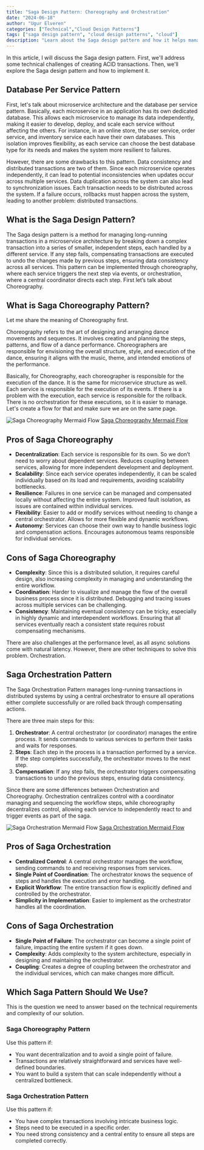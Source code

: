```yaml
---
title: "Saga Design Pattern: Choreography and Orchestration"
date: "2024-06-18"
author: "Ugur Elveren"
categories: ["Technical","Cloud Design Patterns"]
tags: ["saga design pattern", "cloud design patterns", "cloud"]
description: "Learn about the Saga design pattern and how it helps manage long-running transactions in microservice architecture, including Choreography and Orchestration approaches."
---
```


In this article, I will discuss the Saga design pattern. First, we'll address some technical challenges of creating ACID transactions. Then, we'll explore the Saga design pattern and how to implement it.

## Database Per Service Pattern

First, let's talk about microservice architecture and the database per service pattern. Basically, each microservice in an application has its own dedicated database. This allows each microservice to manage its data independently, making it easier to develop, deploy, and scale each service without affecting the others. For instance, in an online store, the user service, order service, and inventory service each have their own databases. This isolation improves flexibility, as each service can choose the best database type for its needs and makes the system more resilient to failures.

However, there are some drawbacks to this pattern. Data consistency and distributed transactions are two of them. Since each microservice operates independently, it can lead to potential inconsistencies when updates occur across multiple services. Data duplication across the system can also lead to synchronization issues. Each transaction needs to be distributed across the system. If a failure occurs, rollbacks must happen across the system, leading to another problem: distributed transactions.

## What is the Saga Design Pattern?

The Saga design pattern is a method for managing long-running transactions in a microservice architecture by breaking down a complex transaction into a series of smaller, independent steps, each handled by a different service. If any step fails, compensating transactions are executed to undo the changes made by previous steps, ensuring data consistency across all services. This pattern can be implemented through choreography, where each service triggers the next step via events, or orchestration, where a central coordinator directs each step. First let’s talk about Choreography.

## What is Saga Choreography Pattern?

Let me share the meaning of Choreography first.

Choreography refers to the art of designing and arranging dance movements and sequences. It involves creating and planning the steps, patterns, and flow of a dance performance. Choreographers are responsible for envisioning the overall structure, style, and execution of the dance, ensuring it aligns with the music, theme, and intended emotions of the performance.

Basically, for Choreography, each choreographer is responsible for the execution of the dance. It is the same for microservice structure as well. Each service is responsible for the execution of its events. If there is a problem with the execution, each service is responsible for the rollback. There is no orchestration for these executions, so it is easier to manage. Let's create a flow for that and make sure we are on the same page.


![Saga Choreography Mermaid Flow](/img/saga-choreography.png)
[Saga Choreography Mermaid Flow](https://gist.github.com/ugurelveren/7a9327154653b91160fd3a80b200e957)

## Pros of Saga Choreography

- **Decentralization**: Each service is responsible for its own. So we don’t need to worry about dependent services. Reduces coupling between services, allowing for more independent development and deployment.
- **Scalability**: Since each service operates independently, it can be scaled individually based on its load and requirements, avoiding scalability bottlenecks.
- **Resilience**: Failures in one service can be managed and compensated locally without affecting the entire system. Improved fault isolation, as issues are contained within individual services.
- **Flexibility**: Easier to add or modify services without needing to change a central orchestrator. Allows for more flexible and dynamic workflows.
- **Autonomy**: Services can choose their own way to handle business logic and compensation actions. Encourages autonomous teams responsible for individual services.

## Cons of Saga Choreography

- **Complexity**: Since this is a distributed solution, it requires careful design, also increasing complexity in managing and understanding the entire workflow.
- **Coordination**: Harder to visualize and manage the flow of the overall business process since it is distributed. Debugging and tracing issues across multiple services can be challenging.
- **Consistency**: Maintaining eventual consistency can be tricky, especially in highly dynamic and interdependent workflows. Ensuring that all services eventually reach a consistent state requires robust compensating mechanisms.

There are also challenges at the performance level, as all async solutions come with natural latency. However, there are other techniques to solve this problem. Orchestration.

## Saga Orchestration Pattern

The Saga Orchestration Pattern manages long-running transactions in distributed systems by using a central orchestrator to ensure all operations either complete successfully or are rolled back through compensating actions.

There are three main steps for this:

1. **Orchestrator**: A central orchestrator (or coordinator) manages the entire process. It sends commands to various services to perform their tasks and waits for responses.
2. **Steps**: Each step in the process is a transaction performed by a service. If the step completes successfully, the orchestrator moves to the next step.
3. **Compensation**: If any step fails, the orchestrator triggers compensating transactions to undo the previous steps, ensuring data consistency.

Since there are some differences between Orchestration and Choreography. Orchestration centralizes control with a coordinator managing and sequencing the workflow steps, while choreography decentralizes control, allowing each service to independently react to and trigger events as part of the saga.

![Saga Orchestration Mermaid Flow](/img/saga-orchestration.png)
[Saga Orchestration Mermaid Flow](https://gist.github.com/ugurelveren/b3956b856970da9492c8bf1542914dee)

## Pros of Saga Orchestration

- **Centralized Control**: A central orchestrator manages the workflow, sending commands to and receiving responses from services.
- **Single Point of Coordination**: The orchestrator knows the sequence of steps and handles the execution and error handling.
- **Explicit Workflow**: The entire transaction flow is explicitly defined and controlled by the orchestrator.
- **Simplicity in Implementation**: Easier to implement as the orchestrator handles all the coordination.

## Cons of Saga Orchestration

- **Single Point of Failure**: The orchestrator can become a single point of failure, impacting the entire system if it goes down.
- **Complexity**: Adds complexity to the system architecture, especially in designing and maintaining the orchestrator.
- **Coupling**: Creates a degree of coupling between the orchestrator and the individual services, which can make changes more difficult.

## Which Saga Pattern Should We Use?

This is the question we need to answer based on the technical requirements and complexity of our solution.

### Saga Choreography Pattern

Use this pattern if:

- You want decentralization and to avoid a single point of failure.
- Transactions are relatively straightforward and services have well-defined boundaries.
- You want to build a system that can scale independently without a centralized bottleneck.

### Saga Orchestration Pattern

Use this pattern if:

- You have complex transactions involving intricate business logic.
- Steps need to be executed in a specific order.
- You need strong consistency and a central entity to ensure all steps are completed correctly.
